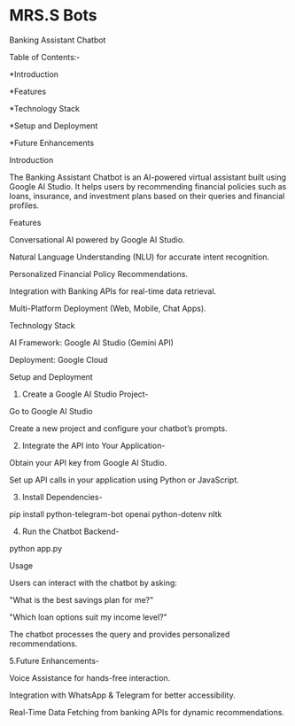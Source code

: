 # MRS.S Bots
Banking Assistant Chatbot

Table of Contents:-

*Introduction

*Features

*Technology Stack

*Setup and Deployment


*Future Enhancements


Introduction

The Banking Assistant Chatbot is an AI-powered virtual assistant built using Google AI Studio. It helps users by recommending financial policies such as loans, insurance, and investment plans based on their queries and financial profiles.

Features

Conversational AI powered by Google AI Studio.

Natural Language Understanding (NLU) for accurate intent recognition.

Personalized Financial Policy Recommendations.

Integration with Banking APIs for real-time data retrieval.

Multi-Platform Deployment (Web, Mobile, Chat Apps).


Technology Stack

AI Framework: Google AI Studio (Gemini API)

Deployment: Google Cloud 


Setup and Deployment

1. Create a Google AI Studio Project-

Go to Google AI Studio

Create a new project and configure your chatbot’s prompts.



2. Integrate the API into Your Application-

Obtain your API key from Google AI Studio.

Set up API calls in your application using Python or JavaScript.



3. Install Dependencies-

pip install
python-telegram-bot 
openai python-dotenv nltk


4. Run the Chatbot Backend-

python app.py



Usage

Users can interact with the chatbot by asking:

"What is the best savings plan for me?"

"Which loan options suit my income level?"


The chatbot processes the query and provides personalized recommendations.


5.Future Enhancements-

Voice Assistance for hands-free interaction.

Integration with WhatsApp & Telegram for better accessibility.

Real-Time Data Fetching from banking APIs for dynamic recommendations.

